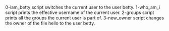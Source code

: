 0-iam_betty script switches the current user to the user betty.
1-who_am_i script prints the effective username of the current user.
2-groups script prints all the groups the current user is part of.
3-new_owner script changes the owner of the file hello to the user betty.
